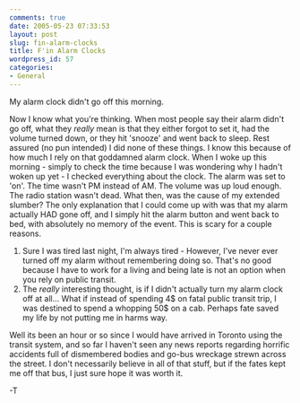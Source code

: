 ```yaml
---
comments: true
date: 2005-05-23 07:33:53
layout: post
slug: fin-alarm-clocks
title: F'in Alarm Clocks
wordpress_id: 57
categories:
- General
---
```


My alarm clock didn't go off this morning. 

Now I know what you're thinking. When most people say their alarm didn't go off, what they _really_ mean is that they either forgot to set it, had the volume turned down, or they hit 'snooze' and went back to sleep. Rest assured (no pun intended) I did none of these things. I know this because of how much I rely on that goddamned alarm clock. When I woke up this morning - simply to check the time because I was wondering why I hadn't woken up yet - I checked everything about the clock. The alarm was set to 'on'. The time wasn't PM instead of AM. The volume was up loud enough. The radio station wasn't dead. What then, was the cause of my extended slumber? The only explanation that I could come up with was that my alarm actually HAD gone off, and I simply hit the alarm button and went back to bed, with absolutely no memory of the event. This is scary for a couple reasons.
1) Sure I was tired last night, I'm always tired - However, I've never ever turned off my alarm without remembering doing so. That's no good because I have to work for a living and being late is not an option when you rely on public transit. 
2) The _really_ interesting thought, is if I didn't actually turn my alarm clock off at all... What if instead of spending 4$ on fatal public transit trip, I was destined to spend a whopping 50$ on a cab. Perhaps fate saved my life by not putting me in harms way. 

Well its been an hour or so since I would have arrived in Toronto using the transit system, and so far I haven't seen any news reports regarding horrific accidents full of dismembered bodies and go-bus wreckage strewn across the street. I don't necessarily believe in all of that stuff, but if the fates kept me off that bus, I just sure hope it was worth it. 

-T
